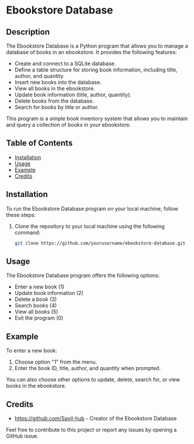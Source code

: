 # Ebookstore Database

## Description

The Ebookstore Database is a Python program that allows you to manage a database of books in an ebookstore. It provides the following features:

- Create and connect to a SQLite database.
- Define a table structure for storing book information, including title, author, and quantity.
- Insert new books into the database.
- View all books in the ebookstore.
- Update book information (title, author, quantity).
- Delete books from the database.
- Search for books by title or author.

This program is a simple book inventory system that allows you to maintain and query a collection of books in your ebookstore.

## Table of Contents

- [Installation](#installation)
- [Usage](#usage)
- [Example](#example)
- [Credits](#credits)

## Installation

To run the Ebookstore Database program on your local machine, follow these steps:

1. Clone the repository to your local machine using the following command:

   ```bash
   git clone https://github.com/yourusername/ebookstore-database.git

## Usage

The Ebookstore Database program offers the following options:

- Enter a new book (1)
- Update book information (2)
- Delete a book (3)
- Search books (4)
- View all books (5)
- Exit the program (0)

## Example

To enter a new book:

1. Choose option "1" from the menu.
2. Enter the book ID, title, author, and quantity when prompted.

You can also choose other options to update, delete, search for, or view books in the ebookstore.

## Credits

- https://github.com/Savil-hub - Creator of the Ebookstore Database

Feel free to contribute to this project or report any issues by opening a GitHub issue.
